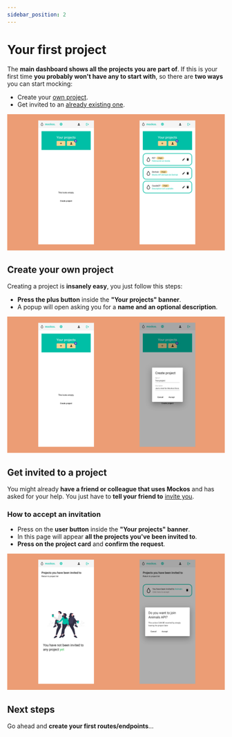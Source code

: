 ```yaml
---
sidebar_position: 2
---
```


# Your first project

The **main dashboard shows all the projects you are part of**. If this is your first time **you probably won't have any to start with**, so there are **two ways** you can start mocking:

- Create your [own project](#create-your-own-project).
- Get invited to an [already existing one](#get-invited-to-a-project).

![Screenshot](./dashboard.png)

## Create your own project

Creating a project is **insanely easy**, you just follow this steps:

- **Press the plus button** inside the **"Your projects" banner**.
- A popup will open asking you for a **name and an optional description**.

![Screenshot](./create-project.png)

## Get invited to a project

You might already **have a friend or colleague that uses Mockos** and has asked for your help. You just have to **tell your friend to** [invite you](/docs/getting-started/self-hosting).

### How to accept an invitation

- Press on the **user button** inside the **"Your projects" banner**.
- In this page will appear **all the projects you've been invited to**.
- **Press on the project card** and **confirm the request**.

![Screenshot](./get-invited.png)

## Next steps

Go ahead and **create your first routes/endpoints**...